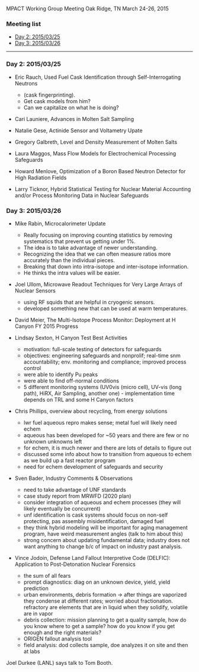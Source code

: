 MPACT Working Group Meeting
Oak Ridge, TN
March 24-26, 2015

### Meeting list
* [Day 2: 2015/03/25](#day-20150325)
* [Day 3: 2015/03/26](#day-20150326)

***

### <a name="day-20150325">Day 2: 2015/03/25 
* Eric Rauch, Used Fuel Cask Identification through Self-Interrogating Neutrons

    - (cask fingerprinting).
    - Get cask models from him?
    - Can we capitalize on what he is doing?

* Cari Launiere, Advances in Molten Salt Sampling

* Natalie Gese, Actinide Sensor and Voltametry Upate

* Gregory Galbreth, Level and Density Measurement of Molten Salts

* Laura Maggos, Mass Flow Models for Electrochemical Processing Safeguards

* Howard Menlove, Optimization of a Boron Based Neutron Detector for High Radiation Fields

* Larry Ticknor, Hybrid Statistical Testing for Nuclear Material Accounting and/or Process Monitoring Data in Nuclear Safeguards

### <a name="day-20150326">Day 3: 2015/03/26
* Mike Rabin, Microcalorimeter Update

    - Really focusing on improving counting statistics by removing systematics that prevent us getting under 1%. 
    - The idea is to take advantage of newer understanding.
    - Recognizing the idea that we can often measure ratios more accurately than the individual pieces. 
    - Breaking that down into intra-isotope and inter-isotope information. 
    - He thinks the intra values will be easier.

* Joel Ullom, Microwave Readout Techniques for Very Large Arrays of Nuclear Sensors

    - using RF squids that are helpful in cryogenic sensors. 
    - developed something new that can be used at warm temperatures.

* David Meier, The Multi-Isotope Process Monitor: Deployment at H Canyon FY 2015 Progress

* Lindsay Sexton, H Canyon Test Best Activities

    - motivation: full-scale testing of detectors for safeguards
    - objectives: engineering safeguards and nonprolif; 
    real-time snm accountability;
    env. monitoring and compliance; 
    improved process control
    - were able to identify Pu peaks
    - were able to find off-normal conditions
    - 5 different monitoring systems (UV0vis (micro cell), UV-vis (long path), HiRX, Air Sampling, another one) - implementation time depends on TRL and some H Canyon factors

* Chris Phillips, overview about recycling, from energy solutions

    - lwr fuel aqueous repro makes sense; metal fuel will likely need echem
    - aqueous has been developed for ~50 years and there are few or no unknown unknowns left
    - for echem, it is much newer and there are lots of details to figure out
    - discussed some info about how to transition from aqueous to echem as we build up a fast reactor program
    - need for echem development of safeguards and security

* Sven Bader, Industry Comments & Observations

    - need to take advantage of UNF standards
    - case study report from MRWFD (2020 plan)
    - consider integration of aqueous and echem processes (they will likely eventually be concurrent)
    - unf identification is cask systems should focus on non-self protecting, pas assembly misidentification, damaged fuel
    - they think hybrid modeling will be important for aging management program, have weird measurement angles (talk to him about this)
    - strong concern about updating fundamental data; industry does not want anything to change b/c of impact on industry past analysis.

* Vince Jodoin, Defense Land Fallout Interpretive Code (DELFIC): Application to Post-Detonation Nuclear Forensics

    - the sum of all fears
    - prompt diagnostics: diag on an unknown device, yield, yield prediction
    - urban environments, debris formation -> after things are vaporized they condense at different rates; worried about fractionation. refractory are elements that are in liquid when they solidify, volatile are in vapor 
    - debris collection: mission planning to get a quality sample, how do you know where to get a sample? how do you know if you get enough and the right materials?
    - ORIGEN fallout analysis tool
    - field analysis: dod collects sample, doe analyzes it on site and then at labs

Joel Durkee (LANL) says talk to Tom Booth.






